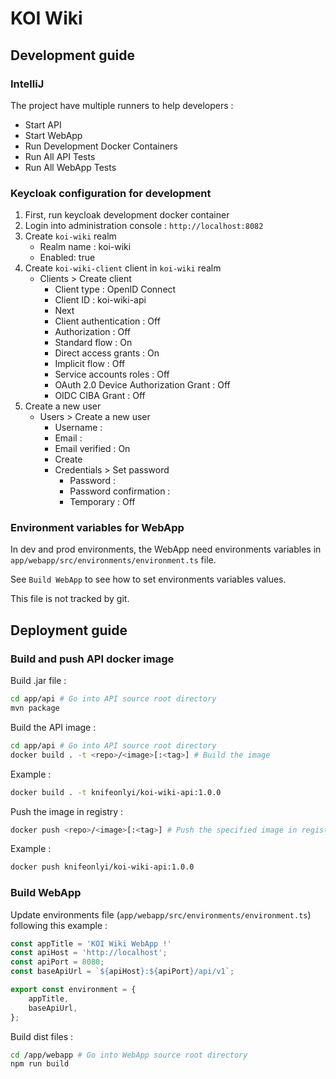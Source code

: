 # KOI Wiki

## Development guide

### IntelliJ

The project have multiple runners to help developers :

- Start API
- Start WebApp
- Run Development Docker Containers
- Run All API Tests
- Run All WebApp Tests

### Keycloak configuration for development

1. First, run keycloak development docker container
2. Login into administration console : `http://localhost:8082`
3. Create `koi-wiki` realm
    - Realm name : koi-wiki
    - Enabled: true
4. Create `koi-wiki-client` client in `koi-wiki` realm
    - Clients > Create client
        - Client type : OpenID Connect
        - Client ID : koi-wiki-api
        - Next
        - Client authentication : Off
        - Authorization : Off
        - Standard flow : On
        - Direct access grants : On
        - Implicit flow : Off
        - Service accounts roles : Off
        - OAuth 2.0 Device Authorization Grant : Off
        - OIDC CIBA Grant : Off
5. Create a new user
    - Users > Create a new user
        - Username : <username>
        - Email : <email>
        - Email verified : On
        - Create
        - Credentials > Set password
            - Password : <password>
            - Password confirmation : <password>
            - Temporary : Off

### Environment variables for WebApp

In dev and prod environments, the WebApp need environments variables in `app/webapp/src/environments/environment.ts` file.

See `Build WebApp` to see how to set environments variables values.

This file is not tracked by git.

## Deployment guide

### Build and push API docker image

Build .jar file :

```bash
cd app/api # Go into API source root directory
mvn package
```

Build the API image :

```bash
cd app/api # Go into API source root directory
docker build . -t <repo>/<image>[:<tag>] # Build the image
```

Example :

```bash
docker build . -t knifeonlyi/koi-wiki-api:1.0.0
```

Push the image in registry :

```bash
docker push <repo>/<image>[:<tag>] # Push the specified image in registry
```

Example :

```bash
docker push knifeonlyi/koi-wiki-api:1.0.0
```

### Build WebApp

Update environments file (`app/webapp/src/environments/environment.ts`) following this example :

```js
const appTitle = 'KOI Wiki WebApp !'
const apiHost = 'http://localhost';
const apiPort = 8080;
const baseApiUrl = `${apiHost}:${apiPort}/api/v1`;

export const environment = {
    appTitle,
    baseApiUrl,
};
```

Build dist files :

```bash
cd /app/webapp # Go into WebApp source root directory
npm run build
```